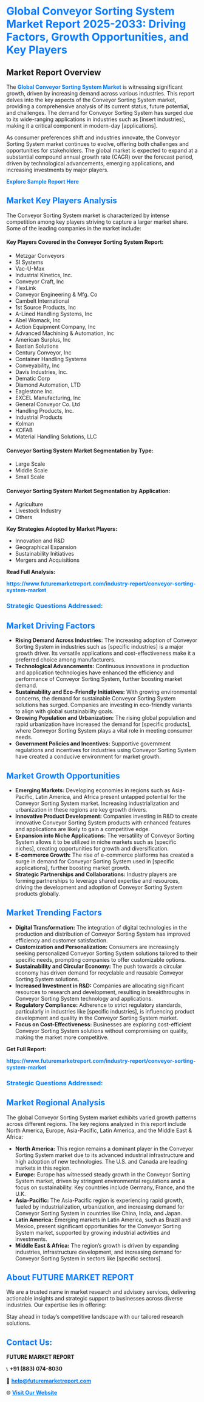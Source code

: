 <h1 style="color: #007BFF;">Global Conveyor Sorting System Market Report 2025-2033: Driving Factors, Growth Opportunities, and Key Players</h1>

<section id="overview">
<h2>Market Report Overview</h2>
<p>The <a href="https://www.futuremarketreport.com/industry-report/conveyor-sorting-system-market" style="color: #007BFF; text-decoration: none;"><strong>Global Conveyor Sorting System Market</strong></a> is witnessing significant growth, driven by increasing demand across various industries. This report delves into the key aspects of the Conveyor Sorting System market, providing a comprehensive analysis of its current status, future potential, and challenges. The demand for Conveyor Sorting System has surged due to its wide-ranging applications in industries such as [insert industries], making it a critical component in modern-day [applications].</p>
<p>As consumer preferences shift and industries innovate, the Conveyor Sorting System market continues to evolve, offering both challenges and opportunities for stakeholders. The global market is expected to expand at a substantial compound annual growth rate (CAGR) over the forecast period, driven by technological advancements, emerging applications, and increasing investments by major players.</p>
</section>

<section id="overview">
<p><a href="https://www.futuremarketreport.com/request-sample/reportId=52873" style="color: #007BFF; text-decoration: none;"><strong>Explore Sample Report Here</strong></a></p>
</section>

<section id="key-players">
<h2 style="color: #007BFF;">Market Key Players Analysis</h2>
<p>The Conveyor Sorting System market is characterized by intense competition among key players striving to capture a larger market share. Some of the leading companies in the market include:</p>
<h4>Key Players Covered in the Conveyor Sorting System Report:</h4>
<ul><li>Metzgar Conveyors</li><li>SI Systems</li><li>Vac-U-Max</li><li>Industrial Kinetics, Inc.</li><li>Conveyor Craft, Inc</li><li>FlexLink</li><li>Conveyor Engineering &amp; Mfg. Co</li><li>Cambelt International</li><li>1st Source Products, Inc</li><li>A-Lined Handling Systems, Inc</li><li>Abel Womack, Inc</li><li>Action Equipment Company, Inc</li><li>Advanced Machining &amp; Automation, Inc</li><li>American Surplus, Inc</li><li>Bastian Solutions</li><li>Century Conveyor, Inc</li><li>Container Handling Systems</li><li>Conveyability, Inc</li><li>Davis Industries, Inc.</li><li>Dematic Corp</li><li>Diamond Automation, LTD</li><li>Eaglestone Inc.</li><li>EXCEL Manufacturing, Inc</li><li>General Conveyor Co. Ltd</li><li>Handling Products, Inc.</li><li>Industrial Products</li><li>Kolman</li><li>KOFAB</li><li>Material Handling Solutions, LLC</li></ul>
<h4>Conveyor Sorting System Market Segmentation by Type:</h4>
<ul><li>Large Scale</li><li>Middle Scale</li><li>Small Scale</li></ul>

<h4>Conveyor Sorting System Market Segmentation by Application:</h4>
<ul><li>Agriculture</li><li>Livestock Industry</li><li>Others</li></ul>
<p><strong>Key Strategies Adopted by Market Players:</strong></p>
<ul>
<li>Innovation and R&D</li>
<li>Geographical Expansion</li>
<li>Sustainability Initiatives</li>
<li>Mergers and Acquisitions</li>
</ul>
</section>

<section>
<p><strong>Read Full Analysis: </strong></p><a href="https://www.futuremarketreport.com/industry-report/conveyor-sorting-system-market" style="color: #007BFF; text-decoration: none;"><strong>https://www.futuremarketreport.com/industry-report/conveyor-sorting-system-market</strong></a>
<h3 style="color: #007BFF;">Strategic Questions Addressed:</h3>
</section>

<section id="driving-factors">
<h2 style="color: #007BFF;">Market Driving Factors</h2>
<ul>
<li><strong>Rising Demand Across Industries:</strong> The increasing adoption of Conveyor Sorting System in industries such as [specific industries] is a major growth driver. Its versatile applications and cost-effectiveness make it a preferred choice among manufacturers.</li>
<li><strong>Technological Advancements:</strong> Continuous innovations in production and application technologies have enhanced the efficiency and performance of Conveyor Sorting System, further boosting market demand.</li>
<li><strong>Sustainability and Eco-Friendly Initiatives:</strong> With growing environmental concerns, the demand for sustainable Conveyor Sorting System solutions has surged. Companies are investing in eco-friendly variants to align with global sustainability goals.</li>
<li><strong>Growing Population and Urbanization:</strong> The rising global population and rapid urbanization have increased the demand for [specific products], where Conveyor Sorting System plays a vital role in meeting consumer needs.</li>
<li><strong>Government Policies and Incentives:</strong> Supportive government regulations and incentives for industries using Conveyor Sorting System have created a conducive environment for market growth.</li>
</ul>
</section>

<section id="growth-opportunities">
<h2 style="color: #007BFF;">Market Growth Opportunities</h2>
<ul>
<li><strong>Emerging Markets:</strong> Developing economies in regions such as Asia-Pacific, Latin America, and Africa present untapped potential for the Conveyor Sorting System market. Increasing industrialization and urbanization in these regions are key growth drivers.</li>
<li><strong>Innovative Product Development:</strong> Companies investing in R&D to create innovative Conveyor Sorting System products with enhanced features and applications are likely to gain a competitive edge.</li>
<li><strong>Expansion into Niche Applications:</strong> The versatility of Conveyor Sorting System allows it to be utilized in niche markets such as [specific niches], creating opportunities for growth and diversification.</li>
<li><strong>E-commerce Growth:</strong> The rise of e-commerce platforms has created a surge in demand for Conveyor Sorting System used in [specific applications], further boosting market growth.</li>
<li><strong>Strategic Partnerships and Collaborations:</strong> Industry players are forming partnerships to leverage shared expertise and resources, driving the development and adoption of Conveyor Sorting System products globally.</li>
</ul>
</section>

<section id="trending-factors">
<h2 style="color: #007BFF;">Market Trending Factors</h2>
<ul>
<li><strong>Digital Transformation:</strong> The integration of digital technologies in the production and distribution of Conveyor Sorting System has improved efficiency and customer satisfaction.</li>
<li><strong>Customization and Personalization:</strong> Consumers are increasingly seeking personalized Conveyor Sorting System solutions tailored to their specific needs, prompting companies to offer customizable options.</li>
<li><strong>Sustainability and Circular Economy:</strong> The push towards a circular economy has driven demand for recyclable and reusable Conveyor Sorting System solutions.</li>
<li><strong>Increased Investment in R&D:</strong> Companies are allocating significant resources to research and development, resulting in breakthroughs in Conveyor Sorting System technology and applications.</li>
<li><strong>Regulatory Compliance:</strong> Adherence to strict regulatory standards, particularly in industries like [specific industries], is influencing product development and quality in the Conveyor Sorting System market.</li>
<li><strong>Focus on Cost-Effectiveness:</strong> Businesses are exploring cost-efficient Conveyor Sorting System solutions without compromising on quality, making the market more competitive.</li>
</ul>
</section>

<section>
<p><strong>Get Full Report: </strong></p><a href="https://www.futuremarketreport.com/industry-report/conveyor-sorting-system-market" style="color: #007BFF; text-decoration: none;"><strong>https://www.futuremarketreport.com/industry-report/conveyor-sorting-system-market</strong></a>
<h3 style="color: #007BFF;">Strategic Questions Addressed:</h3>
</section>


<section id="regional-analysis">
<h2 style="color: #007BFF;">Market Regional Analysis</h2>
<p>The global Conveyor Sorting System market exhibits varied growth patterns across different regions. The key regions analyzed in this report include North America, Europe, Asia-Pacific, Latin America, and the Middle East & Africa:</p>
<ul>
<li><strong>North America:</strong> This region remains a dominant player in the Conveyor Sorting System market due to its advanced industrial infrastructure and high adoption of new technologies. The U.S. and Canada are leading markets in this region.</li>
<li><strong>Europe:</strong> Europe has witnessed steady growth in the Conveyor Sorting System market, driven by stringent environmental regulations and a focus on sustainability. Key countries include Germany, France, and the U.K.</li>
<li><strong>Asia-Pacific:</strong> The Asia-Pacific region is experiencing rapid growth, fueled by industrialization, urbanization, and increasing demand for Conveyor Sorting System in countries like China, India, and Japan.</li>
<li><strong>Latin America:</strong> Emerging markets in Latin America, such as Brazil and Mexico, present significant opportunities for the Conveyor Sorting System market, supported by growing industrial activities and investments.</li>
<li><strong>Middle East & Africa:</strong> The region’s growth is driven by expanding industries, infrastructure development, and increasing demand for Conveyor Sorting System in sectors like [specific sectors].</li>
</ul>
</section>

<footer>
<h2 style="color: #007BFF;">About FUTURE MARKET REPORT</h2>
<p>We are a trusted name in market research and advisory services, delivering actionable insights and strategic support to businesses across diverse industries. Our expertise lies in offering:</p>

<p>Stay ahead in today’s competitive landscape with our tailored research solutions.</p>

<h2 style="color: #007BFF;">Contact Us:</h2>
<p><strong>FUTURE MARKET REPORT</strong></p>
<p>📞 <strong>+91 (883) 074-8030</strong></p>
<p>📧 <strong><a href="mailto:help@futuremarketreport.com" style="color: #007BFF;">help@futuremarketreport.com</a></strong></p>
<p>🌐 <strong><a href="https://www.futuremarketreport.com/" style="color: #007BFF;">Visit Our Website</a></strong></p>
</footer>